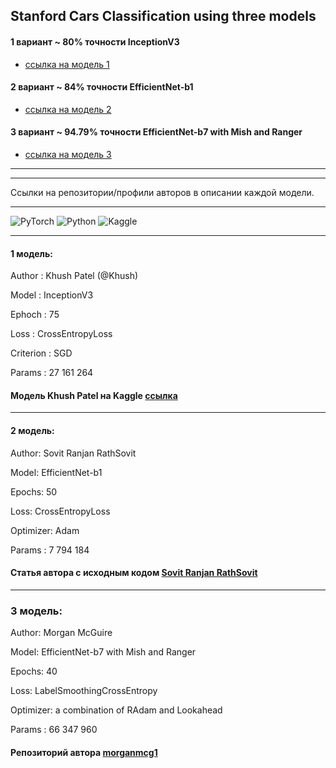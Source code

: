 
## Stanford Cars Classification using three models
#### 1 вариант ~ 80% точности InceptionV3
-  [ссылка на модель 1](https://github.com/JuliaBars/CV_cars_with_PyTorch/tree/main/InceptionV3)
#### 2 вариант ~ 84% точности EfficientNet-b1
- [ссылка на модель 2](https://github.com/JuliaBars/CV_cars_with_PyTorch/tree/main/EfficientNet-b1)
#### 3 вариант ~ 94.79% точности EfficientNet-b7 with Mish and Ranger
- [ссылка на модель 3](https://github.com/JuliaBars/CV_cars_with_PyTorch/tree/main/EfficientNet-b7%20Mish%20Ranger)

---
---
Ссылки на репозитории/профили авторов в описании каждой модели.

---

![PyTorch](https://img.shields.io/badge/PyTorch-EE4C2C?style=for-the-badge&logo=pytorch&logoColor=white) ![Python](https://img.shields.io/badge/python-3670A0?style=for-the-badge&logo=python&logoColor=ffdd54) ![Kaggle](https://img.shields.io/badge/Kaggle-035a7d?style=for-the-badge&logo=kaggle&logoColor=white)

---
#### 1 модель:
Author : Khush Patel (@Khush)

Model : InceptionV3

Ephoch : 75

Loss : CrossEntropyLoss

Criterion : SGD

Params : 	27 161 264

#### Модель Khush Patel на Kaggle [ссылка](https://www.kaggle.com/code/ikhushpatel/ignite-car-classification-ikhushpatel-khush/notebook)

---
#### 2 модель:

Author: Sovit Ranjan RathSovit

Model: EfficientNet-b1

Epochs: 50

Loss: CrossEntropyLoss

Optimizer: Adam

Params : 	7 794 184

#### Статья автора с исходным кодом [Sovit Ranjan RathSovit](https://debuggercafe.com/stanford-cars-classification-using-efficientnet-pytorch/)

---

### 3 модель:

Author: Morgan McGuire

Model: EfficientNet-b7 with Mish and Ranger

Epochs: 40

Loss: LabelSmoothingCrossEntropy

Optimizer: a combination of RAdam and Lookahead

Params : 	66 347 960

#### Репозиторий автора [morganmcg1](https://github.com/morganmcg1/stanford-cars/blob/master/10_stanford_cars_EfficientNet_b7_Ranger_Mish_Trial.ipynb)
